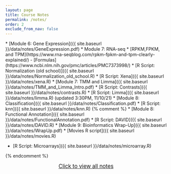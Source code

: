 ```yaml
---
layout: page
title: Course Notes 
permalink: /notes/
order: 2
exclude_from_nav: false
---
```


<style>
.hide {
  display:none
}
</style>

<div id = 'hidden' class = 'hide' markdown="1">

* [Module 1: Course Introduction]({{ site.baseurl }}/data/notes/Intro.pdf)
* [R Script: R Basics]({{ site.baseurl }}/data/notes/R-intro.R)
* [R Script: Dataframes]({{ site.baseurl }}/data/notes/Dataframes.R)
* [Module 2: Graphical and Numerical Summaries]({{ site.baseurl }}/data/notes/Module2-Summaries.pdf)
    * [R Script: ggplot]({{ site.baseurl }}/data/notes/ggplot.R)
    * [R Script: Graphical Summaries]({{ site.baseurl }}/data/notes/graphical_summaries.R)
    * [R Script: Numerical Summaries]({{ site.baseurl }}/data/notes/numerical_summaries.R)
    * [R Script: Percentiles]({{ site.baseurl }}/data/notes/percentiles.R)
    * [Alcohol Figure]({{ site.baseurl }}/data/notes/Alcohol.pdf)
* [Module 3: Association: Contingency, Correlation, and Regression]({{ site.baseurl }}/data/notes/module3.pdf)
    * [R Script: Associations]({{ site.baseurl }}/data/notes/associations.R)
    * [R Script: Correlation and Regression]({{ site.baseurl }}/data/notes/correlation_and_regression.R)
    * [Extrapolation Examples]({{ site.baseurl }}/data/notes/F9.pdf)
* [Advanced R Script]({{ site.baseurl }}/data/notes/AdvancedR.R)
* [Module 4: Probability]({{ site.baseurl }}/data/notes/module4.pdf)
    * [R Script: Probability]({{ site.baseurl }}/data/notes/probability.R) 
    * [Birthday R script]({{ site.baseurl }}/data/notes/birthday.R)
    * [R Script: Normal Distribution]({{ site.baseurl }}/data/notes/normal.R) 
    * [R Script: Sampling Distributions]({{ site.baseurl }}/data/notes/sampling_distributions.R)
* [Module 5: Hypothesis Testing]({{ site.baseurl }}/data/notes/module5.pdf) 
    * [R Script: Hypothesis Testing]({{ site.baseurl }}/data/notes/hypotheses.R)  
    * [Hypothesis Testing Explanation]({{ site.baseurl }}/data/notes/HypothesisTestingExplanation.pdf)  
    * [R Script: Dogs Example]({{ site.baseurl }}/data/notes/dogs.R) 
    * [R Script: Hypothesis Test for Two Sample Proportions]({{ site.baseurl }}/data/notes/two_sample_prop.R)
    * [R Script: T Distribution and T-Test]({{ site.baseurl }}/data/notes/t.R) 
    * [Hypothesis Overview]({{ site.baseurl }}/data/notes/HypothesisOverview.pdf) 
    * [Formula Sheet]({{ site.baseurl }}/data/notes/formula_sheet.pdf) 
    * [R Script: Two-sample t-test]({{ site.baseurl }}/data/notes/two-sample_t-test.R) 
</div>
* [Module 6: Gene Expression]({{ site.baseurl }}/data/notes/GeneExpression.pdf)
* Module 7: RNA-seq
    * [RPKM,FPKM, and TPM](https://www.rna-seqblog.com/rpkm-fpkm-and-tpm-clearly-explained/)
        - [Formulas](https://www.ncbi.nlm.nih.gov/pmc/articles/PMC7373998/)
    * [R Script: Normalization (old school)]({{ site.baseurl }}/data/notes/Normalization_old_school.R)
    * [R Script: Xena]({{ site.baseurl }}/data/notes/xena.R)
* [Module 7: TMM and Limma]({{ site.baseurl }}/data/notes/TMM_and_Limma_Intro.pdf) 
    * [R Script: Contrasts]({{ site.baseurl }}/data/notes/contrasts.R)
    * [R Script: Limma]({{ site.baseurl }}/data/notes/limma.R) (updated 3:30PM, 11/10/21) 
* [Module 8: Classification]({{ site.baseurl }}/data/notes/Classification.pdf) 
    * [R Script: knn]({{ site.baseurl }}/data/notes/knn.R)
{% comment %}
* [Module 8: Functional Annotation]({{ site.baseurl }}/data/notes/FunctionalAnnotation.pdf)
    * [R Script: DAVID]({{ site.baseurl }}/data/notes/DAVID.R) 
*  [Module 9: Bioinformatics Wrap-Up]({{ site.baseurl }}/data/notes/WrapUp.pdf)
    * [Movies R script]({{ site.baseurl }}/data/notes/movies.R) 

* [R Script: Microarrays]({{ site.baseurl }}/data/notes/microarray.R) 

{% endcomment %}

<center>
<div id = 'clicker'>
<a href = '#' style='font-size:120%' onclick = 'viewAll();'>Click to view all notes</a>
<script>
function viewAll() {
    document.getElementById('hidden').classList.remove('hide');
    document.getElementById('clicker').classList.add('hide');
    document.getElementsByTagName('ul')[0].style.marginBottom = '0px'
}
</script>


</div>
</center>
